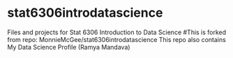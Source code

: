 # stat6306introdatascience
Files and projects for Stat 6306 Introduction to Data Science
#This is forked from repo: MonnieMcGee/stat6306introdatascience
This repo also contains My Data Science Profile (Ramya Mandava)
